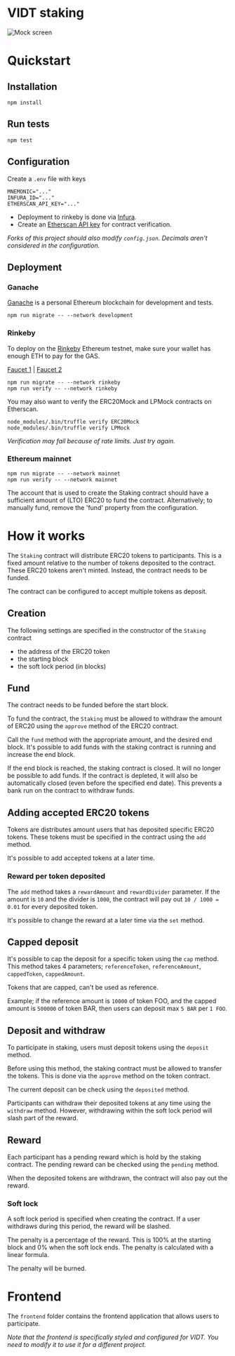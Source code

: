 # VIDT staking
![Mock screen](https://user-images.githubusercontent.com/100821/105279406-c05e3e80-5ba7-11eb-9c97-d4fff8c6a8ef.jpeg)

# Quickstart

## Installation

```
npm install
```

## Run tests

```
npm test
```

## Configuration

Create a `.env` file with keys

```
MNEMONIC="..."
INFURA_ID="..."
ETHERSCAN_API_KEY="..."
```

* Deployment to rinkeby is done via [Infura](https://infura.io/).
* Create an [Etherscan API key](https://etherscan.io/myapikey) for contract verification.

_Forks of this project should also modify `config.json`. Decimals aren't considered in the configuration._

## Deployment

### Ganache

[Ganache](https://www.trufflesuite.com/ganache) is a personal Ethereum blockchain for development and
tests.

```
npm run migrate -- --network development
```

### Rinkeby

To deploy on the [Rinkeby](https://rinkeby.io/) Ethereum testnet, make sure your wallet has enough ETH to pay for the
GAS.

[Faucet 1](https://testnet.help/en/ethfaucet/rinkeby) | [Faucet 2](https://faucet.rinkeby.io/)

```
npm run migrate -- --network rinkeby
npm run verify -- --network rinkeby
```

You may also want to verify the ERC20Mock and LPMock contracts on Etherscan.

```
node_modules/.bin/truffle verify ERC20Mock
node_modules/.bin/truffle verify LPMock
```

_Verification may fail because of rate limits. Just try again._

### Ethereum mainnet

```
npm run migrate -- --network mainnet
npm run verify -- --network mainnet
```

The account that is used to create the Staking contract should have a sufficient amount of (LTO) ERC20 to fund the
contract. Alternatively; to manually fund, remove the 'fund' property from the configuration.

# How it works

The `Staking` contract will distribute ERC20 tokens to participants. This is a fixed amount relative to the number of
tokens deposited to the contract. These ERC20 tokens aren't minted. Instead, the contract needs to be funded.

The contract can be configured to accept multiple tokens as deposit.

## Creation

The following settings are specified in the constructor of the `Staking` contract

* the address of the ERC20 token
* the starting block
* the soft lock period (in blocks)

## Fund

The contract needs to be funded before the start block. 

To fund the contract, the `Staking` must be allowed to withdraw the amount of ERC20 using the `approve` method of the
ERC20 contract.

Call the `fund` method with the appropriate amount, and the desired end block.  It's possible to add funds with the staking contract
is running and increase the end block.

If the end block is reached, the staking contract is closed. It will no longer be possible to add funds. If the contract is
depleted, it will also be automatically closed (even before the specified end date). This prevents a bank run on the
contract to withdraw funds.

## Adding accepted ERC20 tokens 

Tokens are distributes amount users that has deposited specific ERC20 tokens. These tokens must be specified in the
contract using the `add` method.

It's possible to add accepted tokens at a later time.

### Reward per token deposited

The `add` method takes a `rewardAmount` and `rewardDivider` parameter. If the amount is `10` and the divider is `1000`,
the contract will pay out `10 / 1000 = 0.01` for every deposited token.

It's possible to change the reward at a later time via the `set` method.

## Capped deposit

It's possible to cap the deposit for a specific token using the `cap` method. This method takes 4 parameters;
`referenceToken`, `referenceAmount`, `cappedToken`, `cappedAmount`.

Tokens that are capped, can't be used as reference.

Example; if the reference amount is `10000` of token FOO, and the capped amount is `500000` of token BAR, then users
can deposit max `5 BAR` per `1 FOO`. 

## Deposit and withdraw

To participate in staking, users must deposit tokens using the `deposit` method.

Before using this method, the staking contract must be allowed to transfer the tokens. This is done via the `approve`
method on the token contract.

The current deposit can be check using the `deposited` method. 

Participants can withdraw their deposited tokens at any time using the `withdraw` method. However, withdrawing within
the soft lock period will slash part of the reward.

## Reward

Each participant has a pending reward which is hold by the staking contract. The pending reward can be checked using
the `pending` method.

When the deposited tokens are withdrawn, the contract will also pay out the reward.

### Soft lock

A soft lock period is specified when creating the contract. If a user withdraws during this period, the reward will be 
slashed.

The penalty is a percentage of the reward. This is 100% at the starting block and 0% when the soft lock ends. The
penalty is calculated with a linear formula.

The penalty will be burned.

# Frontend

The `frontend` folder contains the frontend application that allows users to participate.

_Note that the frontend is specifically styled and configured for VIDT. You need to modify it to use it for a
different project._  
